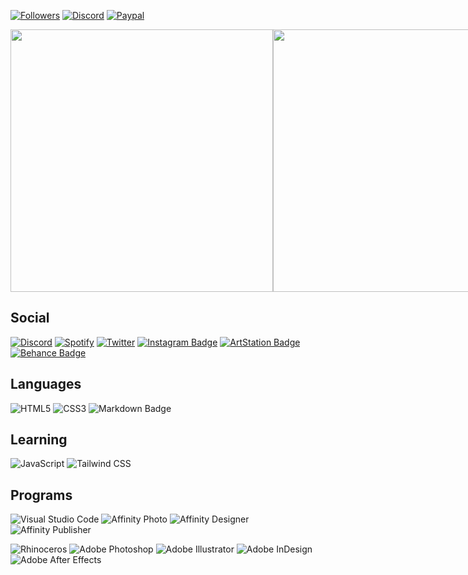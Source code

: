<!-- &labelColor=2e343e&color=%23CD0952&style=for-the-badge -->
[![Followers](https://img.shields.io/github/followers/CorellanStoma?labelColor=2e343e&color=%23CD0952&style=for-the-badge)](https://github.com/CorellanStoma?tab=followers)
[![Discord](https://img.shields.io/discord/534376415202639903?label=Discord&labelColor=2e343e&color=%23CD0952&style=for-the-badge)](https://discord.gg/8W8E39Z)
[![Paypal](https://img.shields.io/badge/Donate-PayPal-blue?&labelColor=2e343e&color=%23CD0952&style=for-the-badge)](https://www.paypal.com/donate/?hosted_button_id=5MQYGQ2FGQDWJ)


<div align="left">
  <div style="display: flex; align-items: flex-start;">
<!-- Readme Typing SVG by DenverCoder1 - https://github.com/DenverCoder1/readme-typing-svg -->
    <a href="https://discord.com/users/288362986991648778">
      <img width=420vw align=top src="https://corellanstoma-readme-typing.herokuapp.com?size=20&duration=4000&color=CD0952&background=FFFFFF00&center=true&vCenter=true&lines=Hello+there!;Welcome+to+my+profile!"/>
    </a>
  <br><br/>
<!-- Lanyard Profile Readme by cnrad - https://github.com/cnrad/lanyard-profile-readme -->
    <a href="https://discord.com/users/288362986991648778">
      <img width=420vw align=top src="https://lanyard-profile-readme.vercel.app/api/288362986991648778?theme=dark&bg=2E343E"/>
    </a>
  <br><br/>
<!-- GitHub Readme Stats by anuraghazra & developStorm - https://github.com/developStorm/github-readme-stats (GitHub Stats Card) -->
    <a href="https://github.com/CreArts-Community">
      <img width=420vw align=top src="https://corellanstoma-github-readme-stats.vercel.app/api?username=CorellanStoma&custom_title=My Stats&show_icons=true&hide_border=true&bg_color=2E343E&title_color=CD0952&text_color=C0C6DB&icon_color=CD0952&border_radius=12&role=OWNER,COLLABORATOR"/>
    </a>
  <br><br/>
<!-- GitHub Readme Stats by anuraghazra & developStorm - https://github.com/developStorm/github-readme-stats (GitHub Languages) -->
    <a href="https://github.com/CreArts-Community">
      <img width=420vw align=top src="https://corellanstoma-github-readme-stats.vercel.app/api/top-langs/?username=CorellanStoma&custom_title=Used Languages&card_width=420vw&layout=compact&hide_border=true&bg_color=2E343E&title_color=CD0952&text_color=C0C6DB&border_radius=12&langs_count=8&role=OWNER,COLLABORATOR"/>
    </a>
  <br><br/>
<!-- GitHub Readme Stats by anuraghazra - https://github.com/anuraghazra/github-readme-stats (Wakatime Stats Card) -->
    <a href="https://wakatime.com/@CorellanStoma">
      <img width=420vw align=top src="https://corellanstoma-github-readme-stats.vercel.app/api/wakatime?username=CorellanStoma&hide_border=true&bg_color=2E343E&title_color=CD0952&text_color=C0C6DB&border_radius=12&langs_count=6&layout=compact&custom_title=Coding Time"/>
    </a>
  <br><br/>
<!-- GitHub Readme Stats by anuraghazra - https://github.com/anuraghazra/github-readme-stats (Extra Pins) -->
    <a href="https://github.com/CreArts-Community/CreArts-Discord">
      <img width=420vw align=top src="https://corellanstoma-github-readme-stats.vercel.app/api/pin/?username=CorellanStoma&repo=CreArts-Discord&hide_border=true&bg_color=2E343E&title_color=CD0952&text_color=C0C6DB&border_radius=12"/>
    </a>
  <br><br/>
<!-- GitHub Readme Stats by anuraghazra - https://github.com/anuraghazra/github-readme-stats (Extra Pins) -->
    <a href="https://github.com/CreArts-Community/Friends-Grid">
      <img width=420vw align=top src="https://corellanstoma-github-readme-stats.vercel.app/api/pin/?username=CorellanStoma&repo=Friends-Grid&hide_border=true&bg_color=2E343E&title_color=CD0952&text_color=C0C6DB&border_radius=12"/>
    </a>
  <br><br/>
<!-- GitHub Readme Stats by anuraghazra - https://github.com/anuraghazra/github-readme-stats (Extra Pins) -->
    <a href="https://github.com/CreArts-Community/Context-Icons">
      <img width=420vw align=top src="https://corellanstoma-github-readme-stats.vercel.app/api/pin/?username=CorellanStoma&repo=Context-Icons&hide_border=true&bg_color=2E343E&title_color=CD0952&text_color=C0C6DB&border_radius=12"/>
    </a>
  <br><br/>
<!-- GitHub Readme Stats by anuraghazra - https://github.com/anuraghazra/github-readme-stats (Extra Pins) -->
    <a href="https://github.com/CreArts-Community/Settings-Icons">
      <img width=420vw align=top src="https://corellanstoma-github-readme-stats.vercel.app/api/pin/?username=CorellanStoma&repo=Settings-Icons&hide_border=true&bg_color=2E343E&title_color=CD0952&text_color=C0C6DB&border_radius=12"/>
    </a>
  <br><br/>
<!-- Github Readme Streak Stats DenverCoder1 - https://github.com/DenverCoder1/github-readme-streak-stats -->
    <a href="https://github.com/CorellanStoma">
      <img width=420vw align=top src="https://corellanstoma-streak-stats.herokuapp.com/?user=CorellanStoma&hide_border=true&background=2E343E&stroke=393e48&ring=CD0952&fire=CD0952&currStreakNum=C0C6DB&sideNums=C0C6DB&currStreakLabel=CD0952&sideLabels=C0C6DB&dates=586069"/>
    </a>
  <br><br/>
<!-- Readme Typing SVG by DenverCoder1 - https://github.com/DenverCoder1/readme-typing-svg -->
    <a href="https://github.com/CorellanStoma">
      <img width=420vw align=top src="https://corellanstoma-readme-typing.herokuapp.com?size=20&duration=4000&color=CD0952&background=FFFFFF00&center=true&vCenter=true&lines=Good+Design...;is+innovative;makes+a+product+useful;is+aesthetic;makes+a+product+understandable;is+unobtrusive;is+honest;is+long-lasting;is+thorough+down+to+the+last+detail;is+environmentally+friendly;is+as+little+design+as+possible"/>
    </a>
  </div>
</div>

## Social
[![Discord](https://img.shields.io/badge/Discord-5865F2?logo=discord&logoColor=fff&style=for-the-badge)](https://discord.com/users/288362986991648778)
[![Spotify](https://img.shields.io/badge/Spotify-1DB954?logo=spotify&logoColor=fff&style=for-the-badge)](https://open.spotify.com/user/corellanstoma?si=b57709cb894f4473)
[![Twitter](https://img.shields.io/badge/Twitter-1DA1F2?logo=twitter&logoColor=fff&style=for-the-badge)](https://twitter.com/CorellanStoma)
[![Instagram Badge](https://img.shields.io/badge/Instagram-E4405F?logo=instagram&logoColor=fff&style=for-the-badge)](https://www.instagram.com/danielklingel.design)
[![ArtStation Badge](https://img.shields.io/badge/ArtStation-13AFF0?logo=artstation&logoColor=fff&style=for-the-badge)](https://www.artstation.com/danielklingeldesign)
[![Behance Badge](https://img.shields.io/badge/Behance-1769FF?logo=behance&logoColor=fff&style=for-the-badge)](https://www.behance.net/danielklingeldesign)

## Languages
![HTML5](https://img.shields.io/badge/HTML5-E34F26?logo=html5&logoColor=fff&style=for-the-badge)
![CSS3](https://img.shields.io/badge/CSS3-1572B6?logo=css3&logoColor=fff&style=for-the-badge)
![Markdown Badge](https://img.shields.io/badge/Markdown-000?logo=markdown&logoColor=fff&style=for-the-badge)

## Learning
![JavaScript](https://img.shields.io/badge/JavaScript-F7DF1E?logo=javascript&logoColor=000&style=for-the-badge)
![Tailwind CSS](https://img.shields.io/badge/Tailwind%20CSS-06B6D4?logo=tailwindcss&logoColor=fff&style=for-the-badge)

## Programs
![Visual Studio Code](https://img.shields.io/badge/Visual%20Studio%20Code-007ACC?logo=visualstudiocode&logoColor=fff&style=for-the-badge)
![Affinity Photo](https://img.shields.io/badge/Affinity%20Photo-7E4DD2?logo=affinityphoto&logoColor=fff&style=for-the-badge)
![Affinity Designer](https://img.shields.io/badge/Affinity%20Designer-1B72BE?logo=affinitydesigner&logoColor=fff&style=for-the-badge)
![Affinity Publisher](https://img.shields.io/badge/Affinity%20Publisher-C9284D?logo=affinitypublisher&logoColor=fff&style=for-the-badge)

![Rhinoceros](https://img.shields.io/badge/Rhinoceros-801010?logo=rhinoceros&logoColor=fff&style=for-the-badge)
![Adobe Photoshop](https://img.shields.io/badge/Adobe%20Photoshop-31A8FF?logo=adobephotoshop&logoColor=fff&style=for-the-badge)
![Adobe Illustrator](https://img.shields.io/badge/Adobe%20Illustrator-FF9A00?logo=adobeillustrator&logoColor=fff&style=for-the-badge)
![Adobe InDesign](https://img.shields.io/badge/Adobe%20InDesign-F36?logo=adobeindesign&logoColor=fff&style=for-the-badge)
![Adobe After Effects](https://img.shields.io/badge/Adobe%20After%20Effects-99F?logo=adobeaftereffects&logoColor=fff&style=for-the-badge)
